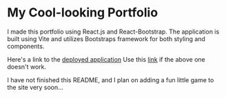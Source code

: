# My Cool-looking Portfolio

I made this portfolio using React.js and React-Bootstrap. The application is built using Vite and utilizes Bootstraps framework for both styling and components.

Here's a link to the [deployed application](https://jordaneburton.com/)
Use this [link](https://eloquent-mousse-f061f3.netlify.app/) if the above one doesn't work.

I have not finished this README, and I plan on adding a fun little game to the site very soon...
